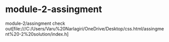 # module-2-assingment
module-2/assingment
check out[file:///C:/Users/Varu%20Narlagiri/OneDrive/Desktop/css.html/assingment%20-2%20solution/index.h]
